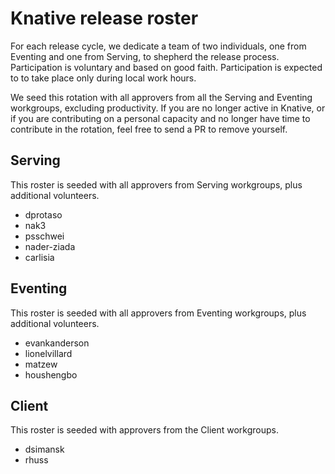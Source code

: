 # Knative release roster

For each release cycle, we dedicate a team of two individuals, one from Eventing
and one from Serving, to shepherd the release process. Participation is
voluntary and based on good faith. Participation is expected to to take place only during local work hours.

We seed this rotation with all approvers from all the Serving and Eventing
workgroups, excluding productivity. If you are no longer active in Knative, or
if you are contributing on a personal capacity and no longer have time to contribute
in the rotation, feel free to send a PR to remove yourself.

## Serving

This roster is seeded with all approvers from Serving workgroups, plus additional volunteers.

- dprotaso
- nak3
- psschwei
- nader-ziada
- carlisia

## Eventing

This roster is seeded with all approvers from Eventing workgroups, plus additional volunteers.

- evankanderson
- lionelvillard
- matzew
- houshengbo

## Client

This roster is seeded with approvers from the Client workgroups.

- dsimansk
- rhuss

